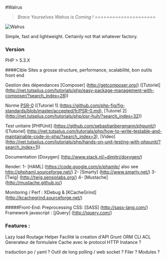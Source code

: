 #Walrus
> _Brace Yourselves Walrus is Coming !_
=====================

![Walrus](https://github.com/E-Wok/Walrus/blob/master/Walrus.png?raw=true "Walrus is comming !")

Simple, fast and lightweight.
Certainly not that whatever factory.

### Version
PHP > 5.3.X

####Cible
Sites a grosse structure, performance, scalabilité, bon outils front end

Gestion des dépendances [Composer] (http://getcomposer.org/) ([Tutoriel] (http://net.tutsplus.com/tutorials/php/easy-package-management-with-composer/?search_index=28))

Norme [PSR-0](https://github.com/php-fig/fig-standards/blob/master/accepted/fr/PSR-0.md)
([Tutoriel 1] (https://github.com/php-fig/fig-standards/blob/master/accepted/fr/PSR-0.md),
[Tutoriel 2] (http://net.tutsplus.com/tutorials/php/psr-huh/?search_index=32))

Test unitaire [PHPUnit] (https://github.com/sebastianbergmann/phpunit/)
([Tutoriel] (http://net.tutsplus.com/tutorials/php/how-to-write-testable-and-maintainable-code-in-php/?search_index=3),
[Video] (http://net.tutsplus.com/tutorials/php/hands-on-unit-testing-with-phpunit/?search_index=1))

Documentation [Doxygen] (http://www.stack.nl/~dimitri/doxygen/)

Render: 1- [HAML] (https://code.google.com/p/phamlp/ also see http://phphaml.sourceforge.net/)
        2- [Smarty] (http://www.smarty.net/)
        3- [Twig] (http://twig.sensiolabs.org/)
        4- [Mustache] (http://mustache.github.io/)

Monitoring / Perf : XDebug & [KCacheGrind] (http://kcachegrind.sourceforge.net/)

#####Front-End:
Preprocessing CSS: [SASS] (http://sass-lang.com/)
Framework javascript : [jQuery] (http://jquery.com/)

### Features :
Lazy load
Routage
Helper
Facilité la creation d'API
Grunt
ORM
CLI
ACL
Generateur de formulaire
Cache avec le protocol HTTP
Instance ?


traduction po / yaml ?
Outil de long polling / web socket ?
Filer ?
Modules ?
